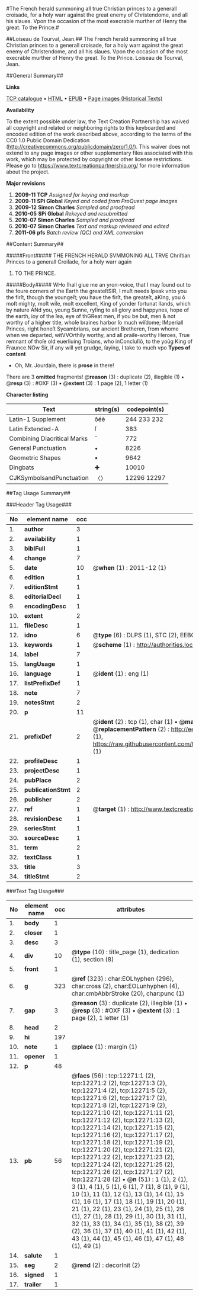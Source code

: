 #The French herald summoning all true Christian princes to a generall croisade, for a holy warr against the great enemy of Christendome, and all his slaues. Vpon the occasion of the most execrable murther of Henry the great. To the Prince.#

##Loiseau de Tourval, Jean.##
The French herald summoning all true Christian princes to a generall croisade, for a holy warr against the great enemy of Christendome, and all his slaues. Vpon the occasion of the most execrable murther of Henry the great. To the Prince.
Loiseau de Tourval, Jean.

##General Summary##

**Links**

[TCP catalogue](http://www.ota.ox.ac.uk/tcp/)  • 
[HTML](http://tei.it.ox.ac.uk/tcp/Texts-HTML/free/A01/A01260.html)  • 
[EPUB](http://tei.it.ox.ac.uk/tcp/Texts-EPUB/free/A01/A01260.epub) • 
[Page images (Historical Texts)](https://historicaltexts.jisc.ac.uk/eebo-99847245e)

**Availability**

To the extent possible under law, the Text Creation Partnership has waived all copyright and related or neighboring rights to this keyboarded and encoded edition of the work described above, according to the terms of the CC0 1.0 Public Domain Dedication (http://creativecommons.org/publicdomain/zero/1.0/). This waiver does not extend to any page images or other supplementary files associated with this work, which may be protected by copyright or other license restrictions. Please go to https://www.textcreationpartnership.org/ for more information about the project.

**Major revisions**

1. __2009-11__ __TCP__ *Assigned for keying and markup*
1. __2009-11__ __SPi Global__ *Keyed and coded from ProQuest page images*
1. __2009-12__ __Simon Charles__ *Sampled and proofread*
1. __2010-05__ __SPi Global__ *Rekeyed and resubmitted*
1. __2010-07__ __Simon Charles__ *Sampled and proofread*
1. __2010-07__ __Simon Charles__ *Text and markup reviewed and edited*
1. __2011-06__ __pfs__ *Batch review (QC) and XML conversion*

##Content Summary##

#####Front#####
THE FRENCH HERALD SVMMONING ALL TRVE Chriſtian Princes to a generall Croiſade, for a holy warr again
1. TO THE PRINCE.

#####Body#####
WHo ſhall giue me an yron-voice, that I may ſound out to the foure corners of the Earth the greateſtSIR, I muſt needs ſpeak vnto you the firſt, though the youngeſt; you haue the firſt, the greateſt, aKIng, you ô moſt mighty, moſt wiſe, moſt excellent, King of yonder fortunat Ilands, which by nature ANd you, young Sunne, ryſing to all glory and happynes, hope of the earth, ioy of the ſea, eye of thGReat men, if you be but, men & not worthy of a higher title, whoſe braines harbor ſo much wiſdome; IMperiall Princes, right honeſt Sycambrians, our ancient Bretheren, from whome when we departed, witVVOrthily worthy, and all praiſe-worthy Heroes, True remnant of thoſe old euerliuing Troians, who inConcluſiō, to the yoūg King of Fraunce.NOw Sir, if any will yet grudge, ſaying, I take to much vpo
**Types of content**

  * Oh, Mr. Jourdain, there is **prose** in there!

There are 3 **omitted** fragments! 
 @__reason__ (3) : duplicate (2), illegible (1)  •  @__resp__ (3) : #OXF (3)  •  @__extent__ (3) : 1 page (2), 1 letter (1)

**Character listing**


|Text|string(s)|codepoint(s)|
|---|---|---|
|Latin-1 Supplement|ôéè|244 233 232|
|Latin Extended-A|ſ|383|
|Combining             Diacritical Marks|̄|772|
|General Punctuation|•|8226|
|Geometric Shapes|▪|9642|
|Dingbats|✚|10010|
|CJKSymbolsandPunctuation|〈〉|12296 12297|

##Tag Usage Summary##

###Header Tag Usage###

|No|element name|occ|attributes|
|---|---|---|---|
|1.|__author__|3||
|2.|__availability__|1||
|3.|__biblFull__|1||
|4.|__change__|7||
|5.|__date__|10| @__when__ (1) : 2011-12 (1)|
|6.|__edition__|1||
|7.|__editionStmt__|1||
|8.|__editorialDecl__|1||
|9.|__encodingDesc__|1||
|10.|__extent__|2||
|11.|__fileDesc__|1||
|12.|__idno__|6| @__type__ (6) : DLPS (1), STC (2), EEBO-CITATION (1), PROQUEST (1), VID (1)|
|13.|__keywords__|1| @__scheme__ (1) : http://authorities.loc.gov/ (1)|
|14.|__label__|7||
|15.|__langUsage__|1||
|16.|__language__|1| @__ident__ (1) : eng (1)|
|17.|__listPrefixDef__|1||
|18.|__note__|7||
|19.|__notesStmt__|2||
|20.|__p__|11||
|21.|__prefixDef__|2| @__ident__ (2) : tcp (1), char (1)  •  @__matchPattern__ (2) : ([0-9\-]+):([0-9IVX]+) (1), (.+) (1)  •  @__replacementPattern__ (2) : http://eebo.chadwyck.com/downloadtiff?vid=$1&page=$2 (1), https://raw.githubusercontent.com/textcreationpartnership/Texts/master/tcpchars.xml#$1 (1)|
|22.|__profileDesc__|1||
|23.|__projectDesc__|1||
|24.|__pubPlace__|2||
|25.|__publicationStmt__|2||
|26.|__publisher__|2||
|27.|__ref__|1| @__target__ (1) : http://www.textcreationpartnership.org/docs/. (1)|
|28.|__revisionDesc__|1||
|29.|__seriesStmt__|1||
|30.|__sourceDesc__|1||
|31.|__term__|2||
|32.|__textClass__|1||
|33.|__title__|3||
|34.|__titleStmt__|2||


###Text Tag Usage###

|No|element name|occ|attributes|
|---|---|---|---|
|1.|__body__|1||
|2.|__closer__|1||
|3.|__desc__|3||
|4.|__div__|10| @__type__ (10) : title_page (1), dedication (1), section (8)|
|5.|__front__|1||
|6.|__g__|323| @__ref__ (323) : char:EOLhyphen (296), char:cross (2), char:EOLunhyphen (4), char:cmbAbbrStroke (20), char:punc (1)|
|7.|__gap__|3| @__reason__ (3) : duplicate (2), illegible (1)  •  @__resp__ (3) : #OXF (3)  •  @__extent__ (3) : 1 page (2), 1 letter (1)|
|8.|__head__|2||
|9.|__hi__|197||
|10.|__note__|1| @__place__ (1) : margin (1)|
|11.|__opener__|1||
|12.|__p__|48||
|13.|__pb__|56| @__facs__ (56) : tcp:12271:1 (2), tcp:12271:2 (2), tcp:12271:3 (2), tcp:12271:4 (2), tcp:12271:5 (2), tcp:12271:6 (2), tcp:12271:7 (2), tcp:12271:8 (2), tcp:12271:9 (2), tcp:12271:10 (2), tcp:12271:11 (2), tcp:12271:12 (2), tcp:12271:13 (2), tcp:12271:14 (2), tcp:12271:15 (2), tcp:12271:16 (2), tcp:12271:17 (2), tcp:12271:18 (2), tcp:12271:19 (2), tcp:12271:20 (2), tcp:12271:21 (2), tcp:12271:22 (2), tcp:12271:23 (2), tcp:12271:24 (2), tcp:12271:25 (2), tcp:12271:26 (2), tcp:12271:27 (2), tcp:12271:28 (2)  •  @__n__ (51) : 1 (1), 2 (1), 3 (1), 4 (1), 5 (1), 6 (1), 7 (1), 8 (1), 9 (1), 10 (1), 11 (1), 12 (1), 13 (1), 14 (1), 15 (1), 16 (1), 17 (1), 18 (1), 19 (1), 20 (1), 21 (1), 22 (1), 23 (1), 24 (1), 25 (1), 26 (1), 27 (1), 28 (1), 29 (1), 30 (1), 31 (1), 32 (1), 33 (1), 34 (1), 35 (1), 38 (2), 39 (2), 36 (1), 37 (1), 40 (1), 41 (1), 42 (1), 43 (1), 44 (1), 45 (1), 46 (1), 47 (1), 48 (1), 49 (1)|
|14.|__salute__|1||
|15.|__seg__|2| @__rend__ (2) : decorInit (2)|
|16.|__signed__|1||
|17.|__trailer__|1||
